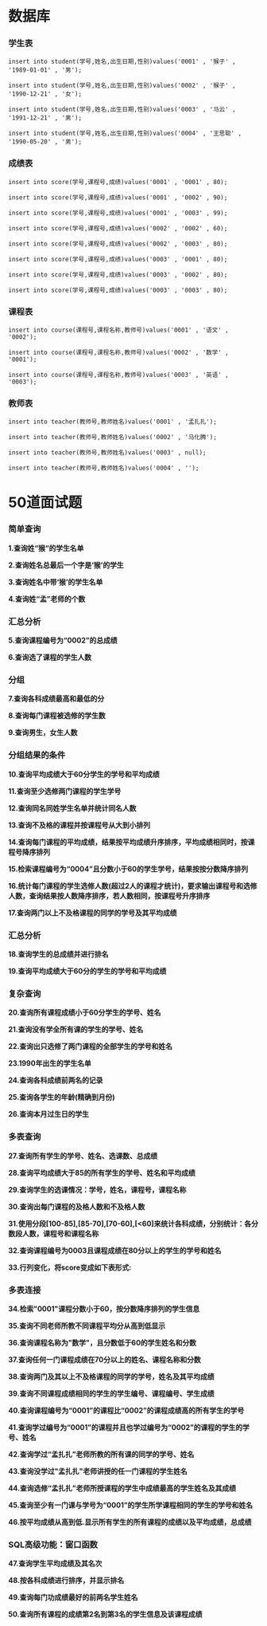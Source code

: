 # 数据库

### 学生表
`insert into student(学号,姓名,出生日期,性别)values('0001' , '猴子' , '1989-01-01' , '男');`

`insert into student(学号,姓名,出生日期,性别)values('0002' , '猴子' , '1990-12-21' , '女');`

`insert into student(学号,姓名,出生日期,性别)values('0003' , '马云' , '1991-12-21' , '男');`

`insert into student(学号,姓名,出生日期,性别)values('0004' , '王思聪' , '1990-05-20' , '男');`

### 成绩表
`insert into score(学号,课程号,成绩)values('0001' , '0001' , 80);`

`insert into score(学号,课程号,成绩)values('0001' , '0002' , 90);`

`insert into score(学号,课程号,成绩)values('0001' , '0003' , 99);`

`insert into score(学号,课程号,成绩)values('0002' , '0002' , 60);`

`insert into score(学号,课程号,成绩)values('0002' , '0003' , 80);`

`insert into score(学号,课程号,成绩)values('0003' , '0001' , 80);`

`insert into score(学号,课程号,成绩)values('0003' , '0002' , 80);`

`insert into score(学号,课程号,成绩)values('0003' , '0003' , 80);`

### 课程表
`insert into course(课程号,课程名称,教师号)values('0001' , '语文' , '0002');`

`insert into course(课程号,课程名称,教师号)values('0002' , '数学' , '0001');`

`insert into course(课程号,课程名称,教师号)values('0003' , '英语' , '0003');`

### 教师表
`insert into teacher(教师号,教师姓名)values('0001' , '孟扎扎');`

`insert into teacher(教师号,教师姓名)values('0002' , '马化腾');`

`insert into teacher(教师号,教师姓名)values('0003' , null);`

`insert into teacher(教师号,教师姓名)values('0004' , '');`

# 50道面试题
### 简单查询
**1.查询姓“猴“的学生名单**
                 
**2.查询姓名总最后一个字是‘猴’的学生**
           
**3.查询姓名中带‘猴’的学生名单**
       
**4.查询姓“孟”老师的个数**
       
### 汇总分析       
       
**5.查询课程编号为“0002”的总成绩**       
    
**6.查询选了课程的学生人数**
   
### 分组

**7.查询各科成绩最高和最低的分**       
   
**8.查询每门课程被选修的学生数**
    
**9.查询男生，女生人数**
   
### 分组结果的条件
       
**10.查询平均成绩大于60分学生的学号和平均成绩**

**11.查询至少选修两门课程的学生学号**
 
**12.查询同名同姓学生名单并统计同名人数**
 
**13.查询不及格的课程并按课程号从大到小排列**
       
**14.查询每门课程的平均成绩，结果按平均成绩升序排序，平均成绩相同时，按课程号降序排列**
      
**15.检索课程编号为“0004”且分数小于60的学生学号，结果按按分数降序排列**         
     
**16.统计每门课程的学生选修人数(超过2人的课程才统计)，要求输出课程号和选修人数，查询结果按人数降序排序，若人数相同，按课程号升序排序**         
      
**17.查询两门以上不及格课程的同学的学号及其平均成绩**         
  
### 汇总分析
         
**18.查询学生的总成绩并进行排名**         
 
**19.查询平均成绩大于60分的学生的学号和平均成绩**         
 
### 复杂查询
         
**20.查询所有课程成绩小于60分学生的学号、姓名**         

**21.查询没有学全所有课的学生的学号、姓名**
   
**22.查询出只选修了两门课程的全部学生的学号和姓名**       
       
**23.1990年出生的学生名单**       

**24.查询各科成绩前两名的记录**       
     
**25.查询各学生的年龄(精确到月份)**       
      
**26.查询本月过生日的学生**       
       
### 多表查询       
       
**27.查询所有学生的学号、姓名、选课数、总成绩**       
      
**28.查询平均成绩大于85的所有学生的学号、姓名和平均成绩**       
       
**29.查询学生的选课情况：学号，姓名，课程号，课程名称**       
       
**30.查询出每门课程的及格人数和不及格人数**       

**31.使用分段[100-85],[85-70],[70-60],[<60]来统计各科成绩，分别统计：各分数段人数，课程号和课程名称**              

**32.查询课程编号为0003且课程成绩在80分以上的学生的学号和姓名**       
              
**33.行列变化，将score变成如下表形式:**
     
### 多表连接
     
**34.检索"0001"课程分数小于60，按分数降序排列的学生信息**     

**35.查询不同老师所教不同课程平均分从高到低显示**     
   
**36.查询课程名称为"数学"，且分数低于60的学生姓名和分数**
    
**37.查询任何一门课程成绩在70分以上的姓名、课程名称和分数**     

**38.查询两门及其以上不及格课程的同学的学号，姓名及其平均成绩**     

**39.查询不同课程成绩相同的学生的学生编号、课程编号、学生成绩**     
    
**40.查询课程编号为“0001”的课程比“0002”的课程成绩高的所有学生的学号**     
     
**41.查询学过编号为“0001”的课程并且也学过编号为“0002”的课程的学生的学号、姓名**
    
**42.查询学过“孟扎扎”老师所教的所有课的同学的学号、姓名**     
    
**43.查询没学过"孟扎扎"老师讲授的任一门课程的学生姓名**     
     
**44.查询选修“孟扎扎”老师所授课程的学生中成绩最高的学生姓名及其成绩**     
     
**45.查询至少有一门课与学号为“0001”的学生所学课程相同的学生的学号和姓名**     
          
**46.按平均成绩从高到低.显示所有学生的所有课程的成绩以及平均成绩，总成绩**          
    
### SQL高级功能：窗口函数
         
**47.查询学生平均成绩及其名次**         
         
**48.按各科成绩进行排序，并显示排名**         
         
**49.查询每门功成绩最好的前两名学生姓名**         
        
**50.查询所有课程的成绩第2名到第3名的学生信息及该课程成绩**         